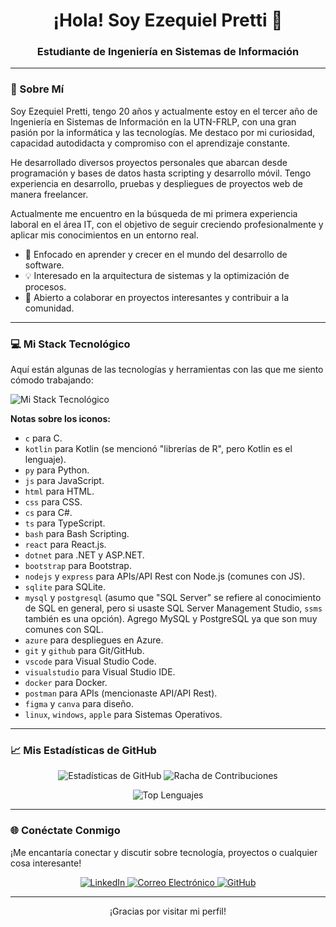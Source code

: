 <h1 align="center">¡Hola! Soy Ezequiel Pretti 👋</h1>
<h3 align="center">Estudiante de Ingeniería en Sistemas de Información</h3>

---

### 🚀 Sobre Mí

Soy Ezequiel Pretti, tengo 20 años y actualmente estoy en el tercer año de Ingeniería en Sistemas de Información en la UTN-FRLP, con una gran pasión por la informática y las tecnologías. Me destaco por mi curiosidad, capacidad autodidacta y compromiso con el aprendizaje constante.

He desarrollado diversos proyectos personales que abarcan desde programación y bases de datos hasta scripting y desarrollo móvil. Tengo experiencia en desarrollo, pruebas y despliegues de proyectos web de manera freelancer.

Actualmente me encuentro en la búsqueda de mi primera experiencia laboral en el área IT, con el objetivo de seguir creciendo profesionalmente y aplicar mis conocimientos en un entorno real.

- 🌱  Enfocado en aprender y crecer en el mundo del desarrollo de software.
- 💡  Interesado en la arquitectura de sistemas y la optimización de procesos.
- 🤝  Abierto a colaborar en proyectos interesantes y contribuir a la comunidad.

---

### 💻 Mi Stack Tecnológico

Aquí están algunas de las tecnologías y herramientas con las que me siento cómodo trabajando:

<p align="left">
  <img src="https://skillicons.dev/icons?i=c,kotlin,py,js,html,css,cs,ts,bash,dotnet,react,nodejs,express,sqlite,mysql,postgresql,azure,ssms,git,github,docker,postman" alt="Mi Stack Tecnológico" />
</p>

**Notas sobre los iconos:**
* `c` para C.
* `kotlin` para Kotlin (se mencionó "librerías de R", pero Kotlin es el lenguaje).
* `py` para Python.
* `js` para JavaScript.
* `html` para HTML.
* `css` para CSS.
* `cs` para C#.
* `ts` para TypeScript.
* `bash` para Bash Scripting.
* `react` para React.js.
* `dotnet` para .NET y ASP.NET.
* `bootstrap` para Bootstrap.
* `nodejs` y `express` para APIs/API Rest con Node.js (comunes con JS).
* `sqlite` para SQLite.
* `mysql` y `postgresql` (asumo que "SQL Server" se refiere al conocimiento de SQL en general, pero si usaste SQL Server Management Studio, `ssms` también es una opción). Agrego MySQL y PostgreSQL ya que son muy comunes con SQL.
* `azure` para despliegues en Azure.
* `git` y `github` para Git/GitHub.
* `vscode` para Visual Studio Code.
* `visualstudio` para Visual Studio IDE.
* `docker` para Docker.
* `postman` para APIs (mencionaste API/API Rest).
* `figma` y `canva` para diseño.
* `linux`, `windows`, `apple` para Sistemas Operativos.

---

### 📈 Mis Estadísticas de GitHub

<p align="center">
  <img src="https://github-readme-stats.vercel.app/api?username=ezzz37&show_icons=true&theme=dark" alt="Estadísticas de GitHub" />
  <img src="https://github-readme-streak-stats.herokuapp.com/?user=ezzz37&theme=dark" alt="Racha de Contribuciones" />
</p>
<p align="center">
  <img src="https://github-readme-stats.vercel.app/api/top-langs/?username=ezzz37&layout=compact&theme=dark" alt="Top Lenguajes" />
</p>

---

### 🌐 Conéctate Conmigo

¡Me encantaría conectar y discutir sobre tecnología, proyectos o cualquier cosa interesante!

<p align="center">
  <a href="https://www.linkedin.com/in/ezequiel-pretti-306a40295" target="_blank">
    <img src="https://skillicons.dev/icons?i=linkedin" alt="LinkedIn" />
  </a>
  <a href="mailto:ezequielpretti@hotmail.com">
    <img src="https://skillicons.dev/icons?i=gmail" alt="Correo Electrónico" />
  </a>
  <a href="https://github.com/ezzz37" target="_blank">
    <img src="https://skillicons.dev/icons?i=github" alt="GitHub" />
  </a>
  </p>

---

<p align="center">¡Gracias por visitar mi perfil!</p>
